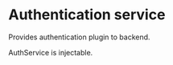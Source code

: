 Authentication service
======================

Provides authentication plugin to backend.

AuthService is injectable.